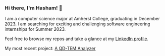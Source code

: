 ### Hi there, I'm Hasham! 👋

I am a computer science major at Amherst College, graduating in December 2023.
I am searching for exciting and challenging software engineering internships for Summer 2023. 

Feel free to browse my repos and take a glance at my
[LinkedIn profile](https://www.linkedin.com/in/hasham-warrich/).

My most recent project: [A QD-TEM Analyzer](https://github.com/hwarrich/QD-TEM-Analyzer)
<!--
**hwarrich/hwarrich** is a ✨ _special_ ✨ repository because its `README.md` (this file) appears on your GitHub profile.

Here are some ideas to get you started:

- 🔭 I’m currently working on ...
- 🌱 I’m currently learning ...
- 👯 I’m looking to collaborate on ...
- 🤔 I’m looking for help with ...
- 💬 Ask me about ...
- 📫 How to reach me: ...
- 😄 Pronouns: ...
- ⚡ Fun fact: ...
-->
